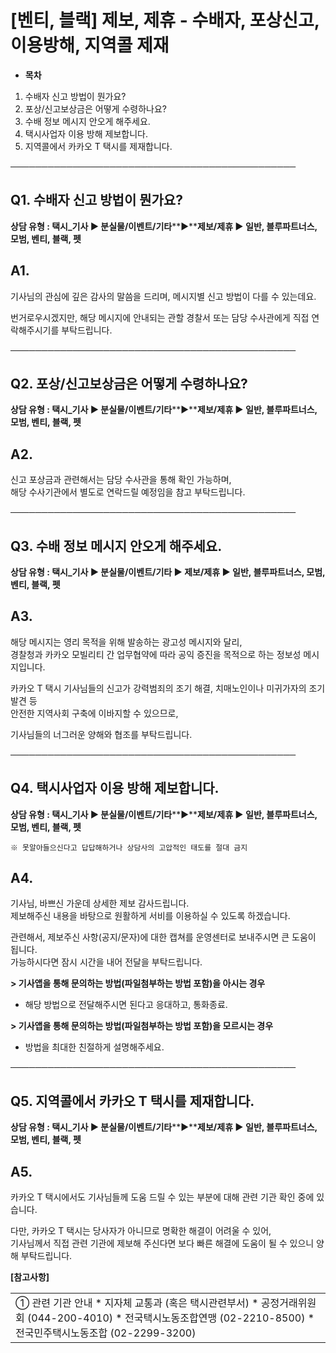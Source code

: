 # [벤티, 블랙] 제보, 제휴 - 수배자, 포상신고, 이용방해, 지역콜 제재

* **목차**

1. 수배자 신고 방법이 뭔가요?
2. 포상/신고보상금은 어떻게 수령하나요?
3. 수배 정보 메시지 안오게 해주세요.
4. 택시사업자 이용 방해 제보합니다.
5. 지역콜에서 카카오 T 택시를 제재합니다.

──────────────────────────────────────────────

**Q1. 수배자 신고 방법이 뭔가요?**
-----------------------

**상담 유형 : 택시\_기사 ▶ 분실물/이벤트/기타****▶****제보/제휴 ▶ 일반, 블루파트너스, 모범, 벤티, 블랙, 펫**

**A1.**
-------

기사님의 관심에 깊은 감사의 말씀을 드리며, 메시지별 신고 방법이 다를 수 있는데요.

번거로우시겠지만, 해당 메시지에 안내되는 관할 경찰서 또는 담당 수사관에게 직접 연락해주시기를 부탁드립니다.

──────────────────────────────────────────────

**Q2. 포상/신고보상금은 어떻게 수령하나요?**
----------------------------

**상담 유형 : 택시\_기사 ▶ 분실물/이벤트/기타****▶****제보/제휴 ▶ 일반, 블루파트너스, 모범, 벤티, 블랙, 펫**

**A2.**
-------

신고 포상금과 관련해서는 담당 수사관을 통해 확인 가능하며,   
해당 수사기관에서 별도로 연락드릴 예정임을 참고 부탁드립니다.

──────────────────────────────────────────────

**Q3. 수배 정보 메시지 안오게 해주세요.**
---------------------------

**상담 유형 : 택시\_기사 ▶ 분실물/이벤트/기타 ▶ 제보/제휴 ▶ 일반, 블루파트너스, 모범, 벤티, 블랙, 펫**

**A3.**
-------

해당 메시지는 영리 목적을 위해 발송하는 광고성 메시지와 달리,   
경찰청과 카카오 모빌리티 간 업무협약에 따라 공익 증진을 목적으로 하는 정보성 메시지입니다.

카카오 T 택시 기사님들의 신고가 강력범죄의 조기 해결, 치매노인이나 미귀가자의 조기 발견 등   
안전한 지역사회 구축에 이바지할 수 있으므로,

기사님들의 너그러운 양해와 협조를 부탁드립니다.

──────────────────────────────────────────────

**Q4. 택시사업자 이용 방해 제보합니다.**
--------------------------

**상담 유형 : 택시\_기사 ▶ 분실물/이벤트/기타****▶****제보/제휴 ▶ 일반, 블루파트너스, 모범, 벤티, 블랙, 펫**

```
※ 못알아들으신다고 답답해하거나 상담사의 고압적인 태도를 절대 금지
```

**A4.**
-------

기사님, 바쁘신 가운데 상세한 제보 감사드립니다.  
제보해주신 내용을 바탕으로 원활하게 서비를 이용하실 수 있도록 하겠습니다.

관련해서, 제보주신 사항(공지/문자)에 대한 캡쳐를 운영센터로 보내주시면 큰 도움이 됩니다.  
가능하시다면 잠시 시간을 내어 전달을 부탁드립니다.

**> 기사앱을 통해 문의하는 방법(파일첨부하는 방법 포함)을 아시는 경우**  
- 해당 방법으로 전달해주시면 된다고 응대하고, 통화종료.

**> 기사앱을 통해 문의하는 방법(파일첨부하는 방법 포함)을 모르시는 경우**  
- 방법을 최대한 친절하게 설명해주세요.

──────────────────────────────────────────────

**Q5. 지역콜에서 카카오 T 택시를 제재합니다.**
------------------------------

**상담 유형 : 택시\_기사 ▶ 분실물/이벤트/기타****▶****제보/제휴 ▶ 일반, 블루파트너스, 모범, 벤티, 블랙, 펫**

**A5.**
-------

카카오 T 택시에서도 기사님들께 도움 드릴 수 있는 부분에 대해 관련 기관 확인 중에 있습니다.

다만, 카카오 T 택시는 당사자가 아니므로 명확한 해결이 어려울 수 있어,   
기사님께서 직접 관련 기관에 제보해 주신다면 보다 빠른 해결에 도움이 될 수 있으니 양해 부탁드립니다.

**[참고사항]**

|  |
| --- |
| ① 관련 기관 안내   * 지자체 교통과 (혹은 택시관련부서) * 공정거래위원회 (044-200-4010) * 전국택시노동조합연맹 (02-2210-8500) * 전국민주택시노동조합 (02-2299-3200) |